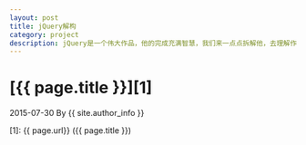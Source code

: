 ```yaml
---
layout: post
title: jQuery解构
category: project
description: jQuery是一个伟大作品，他的完成充满智慧，我们来一点点拆解他，去理解作者的思想精华。
---
```

# [{{ page.title }}][1]
2015-07-30 By {{ site.author_info }}


[X-Flowing]:    http://xff2016.club  "X-Flowing"
[1]:    {{ page.url}}  ({{ page.title }})
